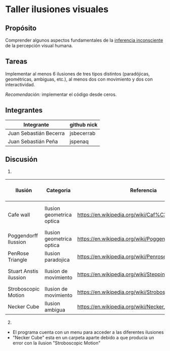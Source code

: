 # Taller ilusiones visuales

## Propósito

Comprender algunos aspectos fundamentales de la [inferencia inconsciente](https://github.com/VisualComputing/Cognitive) de la percepción visual humana.

## Tareas

Implementar al menos 6 ilusiones de tres tipos distintos (paradójicas, geométricas, ambiguas, etc.), al menos dos con movimiento y dos con interactividad.

*Recomendación:* implementar el código desde ceros.

## Integrantes

|          Integrante         |  github nick  |
|-----------------------------|---------------|
|  Juan Sebastián Becerra   |   jsbecerrab    |
| Juan Sebastián Peña |   jspenaq     |


## Discusión

1. 

| Ilusión | Categoria | Referencia | Tipo de interactividad (si aplica) | URL código base (si aplica) |
|---------|-----------|------------|------------------------------------|-----------------------------|
|Cafe wall|Ilusion geometrica optica|https://en.wikipedia.org/wiki/Caf%C3%A9_wall_illusion |Mover el cursor de izquierda a derecha|    https://github.com/VisualComputing/Cognitive/blob/gh-pages/sketches/cafe_wall.js |
|Poggendorff Ilussion|Ilusion geometrica optica|https://en.wikipedia.org/wiki/Poggendorff_illusion|Mantener presionado el cursor|https://github.com/VisualComputing/Cognitive/blob/gh-pages/sketches/poggendorff.js|
|PenRose Triangle|Ilusion paradojica|https://en.wikipedia.org/wiki/Penrose_triangle|Dar click|https://github.com/VisualComputing/Cognitive/blob/gh-pages/sketches/PenroseTriangle.js|
|Stuart Anstis ilussion|Ilusion de movimiento|https://en.wikipedia.org/wiki/Stepping_Feet_Illusion|Mantener presionado el mouse|https://github.com/VisualComputing/Cognitive/blob/gh-pages/sketches/Anstis.js|
|Stroboscopic Motion|Ilusion de movimiento|https://en.wikipedia.org/wiki/Stroboscopic_effect|No aplica|https://github.com/VisualComputing/Cognitive/blob/gh-pages/sketches/stroboscopicMotion.js|
|Necker Cube|Ilusion ambigua|https://en.wikipedia.org/wiki/Necker_cube|No aplica|https://editor.p5js.org/kylemath@gmail.com/sketches/cSDvZ9zOO|

2.

* El programa cuenta con un menu para acceder a las diferentes ilusiones
* "Necker Cube" esta en un carpeta aparte debido a que producia un error con la ilusion "Stroboscopic Motion"
